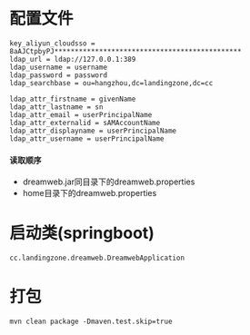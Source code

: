 # 配置文件

```shell
key_aliyun_cloudsso = 8aAJCtpbyPJ**********************************************
ldap_url = ldap://127.0.0.1:389
ldap_username = username
ldap_password = password
ldap_searchbase = ou=hangzhou,dc=landingzone,dc=cc

ldap_attr_firstname = givenName
ldap_attr_lastname = sn
ldap_attr_email = userPrincipalName
ldap_attr_externalid = sAMAccountName
ldap_attr_displayname = userPrincipalName
ldap_attr_username = userPrincipalName
```

#### 读取顺序

- dreamweb.jar同目录下的dreamweb.properties
- home目录下的dreamweb.properties

# 启动类(springboot)
`cc.landingzone.dreamweb.DreamwebApplication`



# 打包

`mvn clean package -Dmaven.test.skip=true`